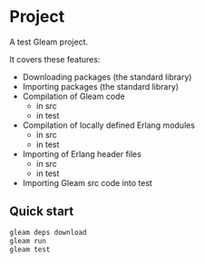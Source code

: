 # Project

A test Gleam project.

It covers these features:

- Downloading packages (the standard library)
- Importing packages (the standard library)
- Compilation of Gleam code
  - in src
  - in test
- Compilation of locally defined Erlang modules
  - in src
  - in test
- Importing of Erlang header files
  - in src
  - in test
- Importing Gleam src code into test

## Quick start

```sh
gleam deps download
gleam run
gleam test
```

